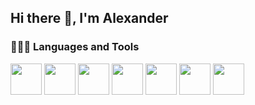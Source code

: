## Hi there 👋, I'm Alexander

### 👨🏻‍💻 **Languages and Tools**  

<a src="https://www.javascript.com/"><img height="50" src="https://img.icons8.com/color/48/000000/javascript.png"/></a>
<a src="https://www.typescriptlang.org/"><img height="50" src="https://img.icons8.com/color/48/000000/typescript.png"/></a>
<a src="https://react.dev"><img height="50" src="https://www.vectorlogo.zone/logos/reactjs/reactjs-ar21.svg"/></a>
<a src="https://www.docker.com/"><img height="50" src="https://www.vectorlogo.zone/logos/docker/docker-official.svg"></a>
<a src="https://github.com/"><img height="50" src="https://img.icons8.com/color/48/000000/github--v1.png"/></a>
<a src="https://nodejs.org/"><img height="50" src="https://img.icons8.com/color/48/000000/nodejs.png"/></a>
<a ><img height="50" src="https://www.vectorlogo.zone/logos/git-scm/git-scm-icon.svg"/></a>
